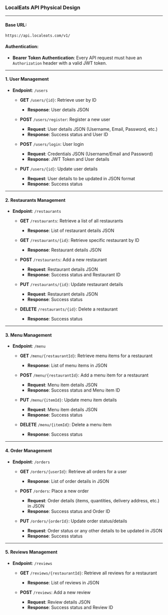 ### **LocalEats API Physical Design**

---

#### **Base URL**: 
`https://api.localeats.com/v1/`

#### **Authentication**: 
- **Bearer Token Authentication**: Every API request must have an `Authorization` header with a valid JWT token.
  
---

#### **1. User Management**

- **Endpoint**: `/users`

  - **GET** `/users/{id}`: Retrieve user by ID
    - **Response**: User details JSON

  - **POST** `/users/register`: Register a new user
    - **Request**: User details JSON (Username, Email, Password, etc.)
    - **Response**: Success status and User ID
  
  - **POST** `/users/login`: User login
    - **Request**: Credentials JSON (Username/Email and Password)
    - **Response**: JWT Token and User details
  
  - **PUT** `/users/{id}`: Update user details
    - **Request**: User details to be updated in JSON format
    - **Response**: Success status

---

#### **2. Restaurants Management**

- **Endpoint**: `/restaurants`

  - **GET** `/restaurants`: Retrieve a list of all restaurants
    - **Response**: List of restaurant details JSON
  
  - **GET** `/restaurants/{id}`: Retrieve specific restaurant by ID
    - **Response**: Restaurant details JSON

  - **POST** `/restaurants`: Add a new restaurant
    - **Request**: Restaurant details JSON
    - **Response**: Success status and Restaurant ID
  
  - **PUT** `/restaurants/{id}`: Update restaurant details
    - **Request**: Restaurant details JSON
    - **Response**: Success status
  
  - **DELETE** `/restaurants/{id}`: Delete a restaurant
    - **Response**: Success status

---

#### **3. Menu Management**

- **Endpoint**: `/menu`

  - **GET** `/menu/{restaurantId}`: Retrieve menu items for a restaurant
    - **Response**: List of menu items in JSON

  - **POST** `/menu/{restaurantId}`: Add a menu item for a restaurant
    - **Request**: Menu item details JSON
    - **Response**: Success status and Menu item ID

  - **PUT** `/menu/{itemId}`: Update menu item details
    - **Request**: Menu item details JSON
    - **Response**: Success status

  - **DELETE** `/menu/{itemId}`: Delete a menu item
    - **Response**: Success status

---

#### **4. Order Management**

- **Endpoint**: `/orders`

  - **GET** `/orders/{userId}`: Retrieve all orders for a user
    - **Response**: List of order details in JSON

  - **POST** `/orders`: Place a new order
    - **Request**: Order details (items, quantities, delivery address, etc.) in JSON
    - **Response**: Success status and Order ID
  
  - **PUT** `/orders/{orderId}`: Update order status/details
    - **Request**: Order status or any other details to be updated in JSON
    - **Response**: Success status

---

#### **5. Reviews Management**

- **Endpoint**: `/reviews`

  - **GET** `/reviews/{restaurantId}`: Retrieve all reviews for a restaurant
    - **Response**: List of reviews in JSON
  
  - **POST** `/reviews`: Add a new review
    - **Request**: Review details JSON
    - **Response**: Success status and Review ID
